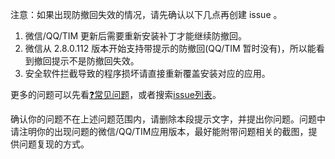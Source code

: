 注意：如果出现防撤回失效的情况，请先确认以下几点再创建 issue 。

1. 微信/QQ/TIM 更新后需要重新安装补丁才能继续防撤回。
2. 微信从 2.8.0.112 版本开始支持带提示的防撤回(QQ/TIM 暂时没有)，所以能看到撤回提示不是防撤回失效。
3. 安全软件拦截导致的程序损坏请直接重新覆盖安装对应的应用。

更多的问题可以先看[❓常见问题](https://github.com/huiyadanli/RevokeMsgPatcher/wiki#%E5%B8%B8%E8%A7%81%E9%97%AE%E9%A2%98)，或者搜索[issue列表](https://github.com/huiyadanli/RevokeMsgPatcher/issues)。

确认你的问题不在上述问题范围内，请删除本段提示文字，并提出你问题。问题中请注明你的出现问题的微信/QQ/TIM应用版本，最好能附带问题相关的截图，提供问题复现的方式。